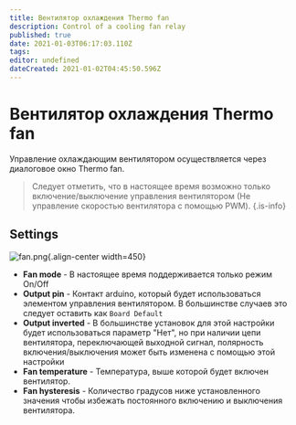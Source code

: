 ```yaml
---
title: Вентилятор охлаждения Thermo fan
description: Control of a cooling fan relay
published: true
date: 2021-01-03T06:17:03.110Z
tags: 
editor: undefined
dateCreated: 2021-01-02T04:45:50.596Z
---
```


# Вентилятор охлаждения Thermo fan
Управление охлаждающим вентилятором осуществляется через диалоговое окно Thermo fan. 

> Следует отметить, что в настоящее время возможно только включение/выключение управления вентилятором (Не управление скоростью вентилятора с помощью PWM). 
{.is-info}

## Settings
![fan.png](/img/accessories/fan.png){.align-center width=450}

* **Fan mode** - В настоящее время поддерживается только режим On/Off
* **Output pin** - Контакт arduino, который будет использоваться элементом управления вентилятором. В большинстве случаев это следует оставить как `Board Default`
* **Output inverted** - В большинстве установок для этой настройки будет использоваться параметр "Нет", но при наличии цепи вентилятора, переключающей выходной сигнал, полярность включения/выключения может быть изменена с помощью этой настройки
* **Fan temperature** - Температура, выше которой будет включен вентилятор.
* **Fan hysteresis** - Количество градусов ниже установленного значения чтобы избежать постоянного включению и выключения вентилятора.